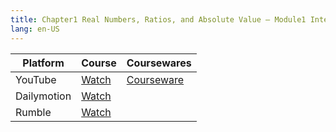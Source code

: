 ```yaml
---
title: Chapter1 Real Numbers, Ratios, and Absolute Value – Module1 Integers, Fractions, and Decimals
lang: en-US
---
```


| Platform   | Course                                                                                                              | Coursewares                                                       |
|-------------|----------------------------------------------------------------------------------------------------------------------|-------------------------------------------------------------------|
| YouTube     | [Watch](https://www.youtube.com/watch?v=iTCfb46rt90&list=PLm0MFkgiW1JgKq1kku2WxmrElFbDl7p_s)                         | [Courseware](../../public/math/Core%20Courses/pdf/Courseware.pdf) |
| Dailymotion | [Watch](https://www.dailymotion.com/video/x9gcn66?playlist=x9h6d2)                                                   |                                                                   |
| Rumble      | [Watch](https://rumble.com/v6s94ix-3-chapter1-real-numbers-ratios-absolute-values-module1-integers-fractions-a.html) |                                                                   |
